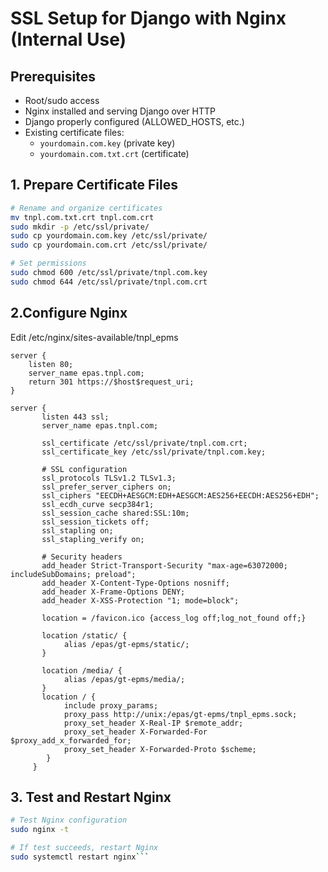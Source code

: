 # SSL Setup for Django with Nginx (Internal Use)

## Prerequisites
- Root/sudo access
- Nginx installed and serving Django over HTTP
- Django properly configured (ALLOWED_HOSTS, etc.)
- Existing certificate files:
  - `yourdomain.com.key` (private key)
  - `yourdomain.com.txt.crt` (certificate)

## 1. Prepare Certificate Files
```bash
# Rename and organize certificates
mv tnpl.com.txt.crt tnpl.com.crt
sudo mkdir -p /etc/ssl/private/
sudo cp yourdomain.com.key /etc/ssl/private/
sudo cp yourdomain.com.crt /etc/ssl/private/

# Set permissions
sudo chmod 600 /etc/ssl/private/tnpl.com.key
sudo chmod 644 /etc/ssl/private/tnpl.com.crt
```
## 2.Configure Nginx

Edit /etc/nginx/sites-available/tnpl_epms

```nginx
server {
    listen 80;
    server_name epas.tnpl.com;
    return 301 https://$host$request_uri;
}

server {
       listen 443 ssl;
       server_name epas.tnpl.com;

       ssl_certificate /etc/ssl/private/tnpl.com.crt;
       ssl_certificate_key /etc/ssl/private/tnpl.com.key;

       # SSL configuration
       ssl_protocols TLSv1.2 TLSv1.3;
       ssl_prefer_server_ciphers on;
       ssl_ciphers "EECDH+AESGCM:EDH+AESGCM:AES256+EECDH:AES256+EDH";
       ssl_ecdh_curve secp384r1;
       ssl_session_cache shared:SSL:10m;
       ssl_session_tickets off;
       ssl_stapling on;
       ssl_stapling_verify on;

       # Security headers
       add_header Strict-Transport-Security "max-age=63072000; includeSubDomains; preload";
       add_header X-Content-Type-Options nosniff;
       add_header X-Frame-Options DENY;
       add_header X-XSS-Protection "1; mode=block";

       location = /favicon.ico {access_log off;log_not_found off;}

       location /static/ {
            alias /epas/gt-epms/static/;
       }

       location /media/ {
            alias /epas/gt-epms/media/;
       }
       location / {
            include proxy_params;
            proxy_pass http://unix:/epas/gt-epms/tnpl_epms.sock;
            proxy_set_header X-Real-IP $remote_addr;
            proxy_set_header X-Forwarded-For $proxy_add_x_forwarded_for;
            proxy_set_header X-Forwarded-Proto $scheme;
        }
     }

```
## 3. Test and Restart Nginx

```bash
# Test Nginx configuration
sudo nginx -t

# If test succeeds, restart Nginx
sudo systemctl restart nginx```

